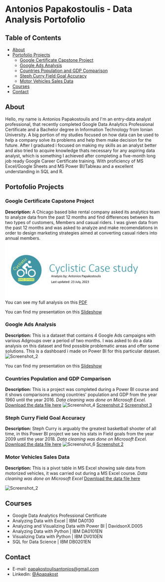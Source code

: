 # Antonios Papakostoulis - Data Analysis Portofolio

## Table of Contents
- [About](#about)
- [Portofolio Projects](#portofolio-projects)
  + [Google Certificate Capstone Project](#google-certificate-capstone-project)
  + [Google Ads Analysis](#google-ads-analysis)
  + [Countries Population and GDP Comparison](#countries-population-and-gdp-comparison)
  + [Steph Curry Field Goal Accuracy](#steph-curry-field-goal-accuracy)
  + [Motor Vehicles Sales Data](#motor-vehicles-sales-data)
- [Courses](#courses)
- [Contact](#contact)

## About

Hello, my name is Antonios Papakostoulis and I'm an entry-data analyst professional, that recently completed Google Data Analytics Professional Certificate and a Bachelor degree in Information Technology from Ionian University. A big portion of my studies focused on how data can be used to help a company solve its problems and help them make decision for the future. After I graduated i focused on making my skills as an analyst better and also tried to acquire knowledge thats necessary for any aspiring data analyst, which is something I achieved after completing a five-month long job ready Google Career Certificate training. With proficiency of MS Excel/Google Sheets and MS Power BI/Tableau and a excellent understanding in SQL and R.
## Portofolio Projects

### Google Certificate Capstone Project
**Description:** A Chicago based bike rental company asked its analytics team to analyze data from the past 12 months and find differences between its two types of customers, Members and casual riders. I was given data from the past 12 months  and was asked to analyze and make recomendations in order to design marketing strategies aimed at converting casual riders into annual members. 
![](https://github.com/Antonis-Papakostoulis/Data-analytics-projects/blob/main/Power%20BI/Screenshots/Screenshot_12.png)
You can see my full analysis on this [PDF](https://github.com/Antonis-Papakostoulis/Data-analytics-projects/blob/main/Cyclistic%20Case%20Study%20Google%20Capstone-Antonios%20Papakostoulis.pdf)

You can find my presentation on this [Slideshow](https://docs.google.com/presentation/d/1zONP6abP2eG1tnKDtQHlCpw8b_GEfUHBoUB6pf7psGU/edit?usp=sharing)
### Google Ads Analysis
**Description:** This is a dataset that contains 4 Google Ads campaigns with various Adgroups over a period of two months. I was asked to do a data analysis on this dataset and find possible problematic areas and offer some solutions. This is a dashboard i made on Power BI for this particular dataset. 
![Screenshot_2](https://user-images.githubusercontent.com/108819475/200173138-173268e4-9d85-4601-9773-38c3fb54eca0.png)

You can find my presentation on this [Slideshow](https://docs.google.com/presentation/d/1YlIxGe2c9fTmFTYYAaJv-6J_ijWTtVXK2aWxfG4PtaY/edit?usp=sharing)
### Countries Population and GDP Comparison
**Description:** This is a project was completed during a Power BI course and it shows comparisons among countries' population and GDP from the year 1960 until the year 2016. *Data cleaning was done on Microsoft Excel.*
[Download the data file here](https://github.com/Antonis-Papakostoulis/Data-analytics-projects/blob/main/Power%20BI/Countries%20Comparison.pbix)
![Screenshot_4](https://user-images.githubusercontent.com/108819475/199075598-f5f18951-b1f9-4f63-901d-b4f34013d112.png)
[Screenshot 2](https://github.com/Antonis-Papakostoulis/Data-analytics-projects/blob/main/Power%20BI/Screenshots/Screenshot_1.png)
[Screenshot 3](https://github.com/Antonis-Papakostoulis/Data-analytics-projects/blob/main/Power%20BI/Screenshots/Screenshot_2.png)

### Steph Curry Field Goal Accuracy
**Description:** Steph Curry is arguably the greatest basketball shooter of all time, in this Power BI project we see his stats in Field goals from the year 2009 until the year 2018. *Data cleaning was done on Microsoft Excel.*
[Download the data file here](https://github.com/Antonis-Papakostoulis/Data-analytics-projects/blob/main/Power%20BI/Steph%20Curry%20Shots.pbix)
![Screenshot_6](https://user-images.githubusercontent.com/108819475/199075601-1d52b1b0-24f2-43fd-9d4c-baafdfa431ca.png)
[Screenshot 2](https://github.com/Antonis-Papakostoulis/Data-analytics-projects/blob/main/Power%20BI/Screenshots/Screenshot_5.png)

### Motor Vehicles Sales Data
**Description:** This is a pivot table in MS Excel showing sale data from motorized vehicles, it was carried out during a MS Excel course. *Data cleaning was done on Microsoft Excel*
[Download the data file here](https://github.com/Antonis-Papakostoulis/Data-analytics-projects/blob/main/Excel/Sales%20Data.xlsx)

![Screenshot_2](https://user-images.githubusercontent.com/108819475/201143616-6a3398d8-8863-44d1-9287-399d7d4377d6.jpg)


## Courses
- Google Data Analytics Professional Certificate
- Analyzing Data with Excel | IBM DA0130
- Analyzing and Visualizing Data with Power BI | DavidsonX.D005
- Analyzing Data with Python | IBM DA0101EN
- Visualizing Data with Python | IBM DV010EN
- SQL for Data Science | IBM DB0201EN

## Contact
- E-mail: papakostoulisantonios@gmail.com
- Linkedin: [@Apapakost](https://www.linkedin.com/in/apapakost/)
